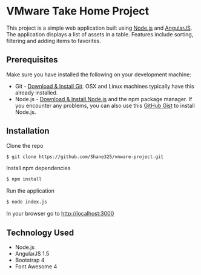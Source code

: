 # VMware Take Home Project

This project is a simple web application built using [Node.js](http://www.nodejs.org) and [AngularJS](http://angularjs.org). The application displays a list of assets in a table. Features include sorting, filtering and adding items to favorites.


## Prerequisites

Make sure you have installed the following on your development machine:
* Git - [Download & Install Git](https://git-scm.com/downloads). OSX and Linux machines typically have this already installed.
* Node.js - [Download & Install Node.js](https://nodejs.org/en/download/) and the npm package manager. If you encounter any problems, you can also use this [GitHub Gist](https://gist.github.com/isaacs/579814) to install Node.js.


## Installation

Clone the repo

```bash
$ git clone https://github.com/Shane325/vmware-project.git
```

Install npm dependencies

```bash
$ npm install
```

Run the application

```bash
$ node index.js
```

In your browser go to [http://localhost:3000](http://localhost:3000)

## Technology Used

* Node.js
* AngularJS 1.5
* Bootstrap 4
* Font Awesome 4
